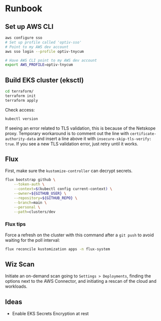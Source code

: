# Runbook

## Set up AWS CLI

```sh
aws configure sso
# Set up profile called 'optiv-sso'
# Point to my AWS dev account
aws sso login --profile optiv-tnycum

# Have AWS CLI point to my AWS dev account
export AWS_PROFILE=optiv-tnycum
```

## Build EKS cluster (eksctl)

```sh
cd terraform/
terraform init
terraform apply
```

Check access:

```sh
kubectl version
```

If seeing an error related to TLS validation, this is because of the Netskope proxy. Temporary workaround is to comment out the line with `certificate-authority-data` and insert a line above it with `insecure-skip-tls-verify: true`. If you see a new TLS validation error, just retry until it works.

## Flux

First, make sure the `kustomize-controller` can decrypt secrets.


```sh
flux bootstrap github \
    --token-auth \
    --context=$(kubectl config current-context) \
    --owner=${GITHUB_USER} \
    --repository=${GITHUB_REPO} \
    --branch=main \
    --personal \
    --path=clusters/dev
```

### Flux tips

Force a refresh on the cluster with this command after a `git push` to avoid waiting for the poll interval:

```sh
flux reconcile kustomization apps -n flux-system
```

## Wiz Scan

Initiate an on-demand scan going to `Settings > Deployments`, finding the options next to the AWS Connector, and initiating a rescan of the cloud and workloads.

## Ideas

- Enable EKS Secrets Encryption at rest